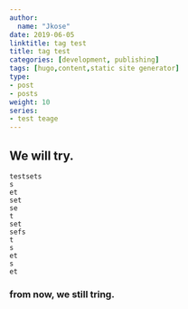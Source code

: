 ```yaml
---
author:
  name: "Jkose"
date: 2019-06-05
linktitle: tag test
title: tag test
categories: [development, publishing]
tags: [hugo,content,static site generator]
type:
- post
- posts
weight: 10
series:
- test teage
---
```

## We will try.
```
testsets
s
et
set
se
t
set
sefs
t
s
et
s
et
```

### from now, we still tring.
